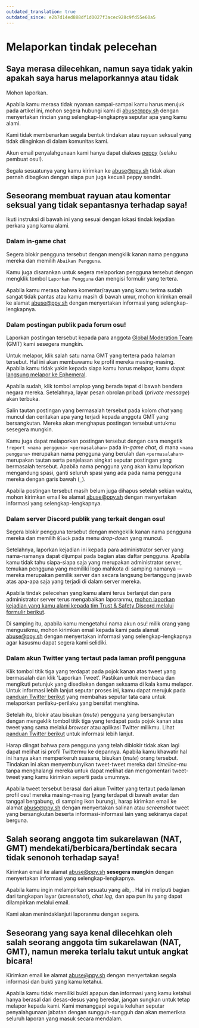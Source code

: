 ```yaml
---
outdated_translation: true
outdated_since: e2b7d14ed888df1d0027f3acec928c9fd55e60a5
---
```


# Melaporkan tindak pelecehan

## Saya merasa dilecehkan, namun saya tidak yakin apakah saya harus melaporkannya atau tidak

Mohon laporkan.

Apabila kamu merasa tidak nyaman sampai-sampai kamu harus merujuk pada artikel ini, mohon segera hubungi kami di [abuse@ppy.sh](mailto:abuse@ppy.sh) dengan menyertakan rincian yang selengkap-lengkapnya seputar apa yang kamu alami.

Kami tidak membenarkan segala bentuk tindakan atau rayuan seksual yang tidak diinginkan di dalam komunitas kami.

Akun email penyalahgunaan kami hanya dapat diakses [peppy](https://osu.ppy.sh/users/2) (selaku pembuat osu!).

Segala sesuatunya yang kamu kirimkan ke [abuse@ppy.sh](mailto:abuse@ppy.sh) tidak akan pernah dibagikan dengan siapa pun juga kecuali peppy sendiri.

## Seseorang membuat rayuan atau komentar seksual yang tidak sepantasnya terhadap saya!

Ikuti instruksi di bawah ini yang sesuai dengan lokasi tindak kejadian perkara yang kamu alami.

### Dalam in-game chat

Segera blokir pengguna tersebut dengan mengklik kanan nama pengguna mereka dan memilih `Abaikan Pengguna`.

Kamu juga disarankan untuk segera melaporkan pengguna tersebut dengan mengklik tombol `Laporkan Pengguna` dan mengisi formulir yang tertera.

Apabila kamu merasa bahwa komentar/rayuan yang kamu terima sudah sangat tidak pantas atau kamu masih di bawah umur, mohon kirimkan email ke alamat [abuse@ppy.sh](mailto:abuse@ppy.sh) dengan menyertakan informasi yang selengkap-lengkapnya.

### Dalam postingan publik pada forum osu!

Laporkan postingan tersebut kepada para anggota [Global Moderation Team](/wiki/People/Global_Moderation_Team) (GMT) kami sesegera mungkin.

Untuk melapor, klik salah satu nama GMT yang tertera pada halaman tersebut. Hal ini akan membawamu ke profil mereka masing-masing. Apabila kamu tidak yakin kepada siapa kamu harus melapor, kamu dapat [langsung melapor ke Ephemeral](https://osu.ppy.sh/users/102335).

Apabila sudah, klik tombol amplop yang berada tepat di bawah bendera negara mereka. Setelahnya, layar pesan obrolan pribadi (*private message*) akan terbuka.

Salin tautan postingan yang bermasalah tersebut pada kolom *chat* yang muncul dan ceritakan apa yang terjadi kepada anggota GMT yang bersangkutan. Mereka akan menghapus postingan tersebut untukmu sesegera mungkin.

Kamu juga dapat melaporkan postingan tersebut dengan cara mengetik `!report <nama pengguna> <permasalahan>` pada *in-game chat*, di mana `<nama pengguna>` merupakan nama pengguna yang berulah dan `<permasalahan>` merupakan tautan serta penjelasan singkat seputar postingan yang bermasalah tersebut. Apabila nama pengguna yang akan kamu laporkan mengandung spasi, ganti seluruh spasi yang ada pada nama pengguna mereka dengan garis bawah (`_`).

Apabila postingan tersebut masih belum juga dihapus setelah sekian waktu, mohon kirimkan email ke alamat [abuse@ppy.sh](mailto:abuse@ppy.sh) dengan menyertakan informasi yang selengkap-lengkapnya.

### Dalam server Discord publik yang terkait dengan osu!

Segera blokir pengguna tersebut dengan mengeklik kanan nama pengguna mereka dan memilih `Block` pada menu *drop-down* yang muncul.

Setelahnya, laporkan kejadian ini kepada para administrator server yang nama-namanya dapat dijumpai pada bagian atas daftar pengguna. Apabila kamu tidak tahu siapa-siapa saja yang merupakan administrator server, temukan pengguna yang memiliki logo mahkota di samping namanya — mereka merupakan pemilik server dan secara langsung bertanggung jawab atas apa-apa saja yang terjadi di dalam server mereka.

Apabila tindak pelecehan yang kamu alami terus berlanjut dan para administrator server terus mengabaikan laporanmu, [mohon laporkan kejadian yang kamu alami kepada tim Trust & Safety Discord melalui formulir berikut](https://dis.gd/request).

Di samping itu, apabila kamu mengetahui nama akun osu! milik orang yang mengusikmu, mohon kirimkan email kepada kami pada alamat [abuse@ppy.sh](mailto:abuse@ppy.sh) dengan menyertakan informasi yang selengkap-lengkapnya agar kasusmu dapat segera kami selidiki.

### Dalam akun Twitter yang tertaut pada laman profil pengguna

Klik tombol titik tiga yang terdapat pada pojok kanan atas tweet yang bermasalah dan klik 'Laporkan Tweet'. Pastikan untuk membaca dan mengikuti petunjuk yang disediakan dengan seksama di kala kamu melapor. Untuk informasi lebih lanjut seputar proses ini, kamu dapat merujuk pada [panduan Twitter berikut](https://help.twitter.com/id/safety-and-security/report-abusive-behavior) yang membahas seputar tata cara untuk melaporkan perilaku-perilaku yang bersifat menghina.

Setelah itu, blokir atau bisukan (*mute*) pengguna yang bersangkutan dengan mengeklik tombol titik tiga yang terdapat pada pojok kanan atas tweet yang sama melalui *browser* atau aplikasi Twitter milikmu. Lihat [panduan Twitter berikut](https://help.twitter.com/id/using-twitter/blocking-and-unblocking-accounts) untuk informasi lebih lanjut.

Harap diingat bahwa para pengguna yang telah diblokir tidak akan lagi dapat melihat isi profil Twittermu ke depannya. Apabila kamu khawatir hal ini hanya akan memperkeruh suasana, bisukan (*mute*) orang tersebut. Tindakan ini akan menyembunyikan tweet-tweet mereka dari *timeline*-mu tanpa menghalangi mereka untuk dapat melihat dan mengomentari tweet-tweet yang kamu kirimkan seperti pada umumnya.

Apabila tweet tersebut berasal dari akun Twitter yang tertaut pada laman profil osu! mereka masing-masing (yang terdapat di bawah avatar dan tanggal bergabung, di samping ikon burung), harap kirimkan email ke alamat [abuse@ppy.sh](mailto:abuse@ppy.sh) dengan menyertakan salinan atau *screenshot* tweet yang bersangkutan beserta informasi-informasi lain yang sekiranya dapat berguna.

## Salah seorang anggota tim sukarelawan (NAT, GMT) mendekati/berbicara/bertindak secara tidak senonoh terhadap saya!

Kirimkan email ke alamat [abuse@ppy.sh](mailto:abuse@ppy.sh) **sesegera mungkin** dengan menyertakan informasi yang selengkap-lengkapnya.

Apabila kamu ingin melampirkan sesuatu yang aib, . Hal ini meliputi bagian dari tangkapan layar (*screenshot*), *chat log*, dan apa pun itu yang dapat dilampirkan melalui email.

Kami akan menindaklanjuti laporanmu dengan segera.

## Seseorang yang saya kenal dilecehkan oleh salah seorang anggota tim sukarelawan (NAT, GMT), namun mereka terlalu takut untuk angkat bicara!

Kirimkan email ke alamat [abuse@ppy.sh](mailto:abuse@ppy.sh) dengan menyertakan segala informasi dan bukti yang kamu ketahui.

Apabila kamu tidak memiliki bukti apapun dan informasi yang kamu ketahui hanya berasal dari desas-desus yang beredar, jangan sungkan untuk tetap melapor kepada kami. Kami menanggapi segala keluhan seputar penyalahgunaan jabatan dengan sungguh-sungguh dan akan memeriksa seluruh laporan yang masuk secara mendalam.
